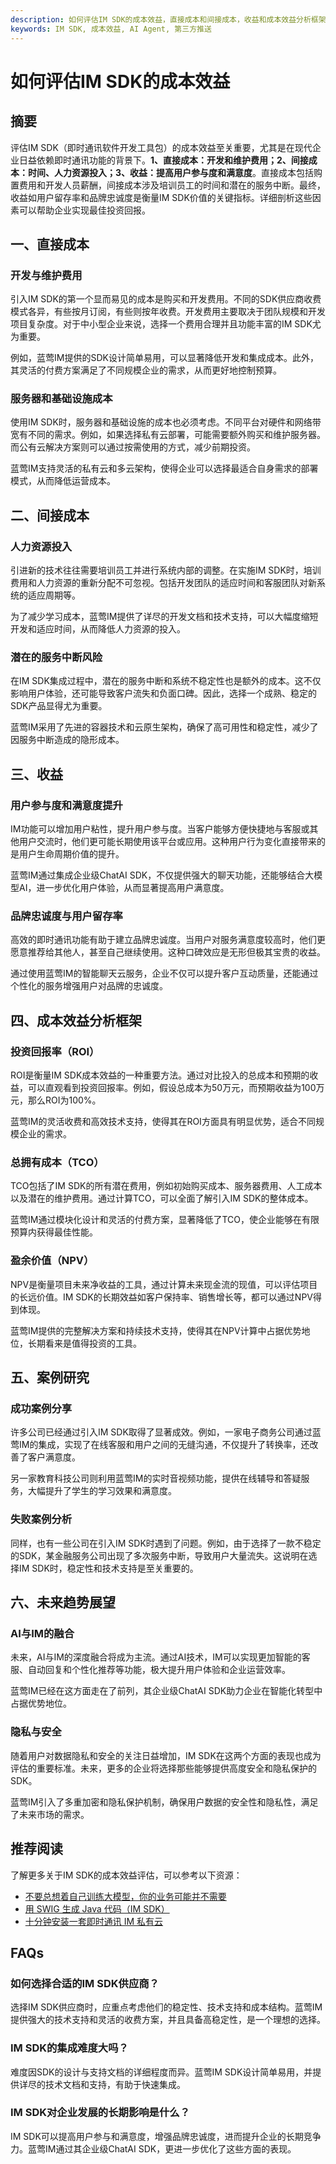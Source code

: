 ```yaml
---
description: 如何评估IM SDK的成本效益，直接成本和间接成本，收益和成本效益分析框架，案例研究和未来趋势展望，推荐阅读FAQs。
keywords: IM SDK, 成本效益, AI Agent, 第三方推送
---
```

# 如何评估IM SDK的成本效益

## 摘要

评估IM SDK（即时通讯软件开发工具包）的成本效益至关重要，尤其是在现代企业日益依赖即时通讯功能的背景下。**1、直接成本：开发和维护费用；2、间接成本：时间、人力资源投入；3、收益：提高用户参与度和满意度**。直接成本包括购置费用和开发人员薪酬，间接成本涉及培训员工的时间和潜在的服务中断。最终，收益如用户留存率和品牌忠诚度是衡量IM SDK价值的关键指标。详细剖析这些因素可以帮助企业实现最佳投资回报。

## 一、直接成本

### 开发与维护费用

引入IM SDK的第一个显而易见的成本是购买和开发费用。不同的SDK供应商收费模式各异，有些按月订阅，有些则按年收费。开发费用主要取决于团队规模和开发项目复杂度。对于中小型企业来说，选择一个费用合理并且功能丰富的IM SDK尤为重要。

例如，蓝莺IM提供的SDK设计简单易用，可以显著降低开发和集成成本。此外，其灵活的付费方案满足了不同规模企业的需求，从而更好地控制预算。

### 服务器和基础设施成本

使用IM SDK时，服务器和基础设施的成本也必须考虑。不同平台对硬件和网络带宽有不同的需求。例如，如果选择私有云部署，可能需要额外购买和维护服务器。而公有云解决方案则可以通过按需使用的方式，减少前期投资。

蓝莺IM支持灵活的私有云和多云架构，使得企业可以选择最适合自身需求的部署模式，从而降低运营成本。

## 二、间接成本

### 人力资源投入

引进新的技术往往需要培训员工并进行系统内部的调整。在实施IM SDK时，培训费用和人力资源的重新分配不可忽视。包括开发团队的适应时间和客服团队对新系统的适应周期等。

为了减少学习成本，蓝莺IM提供了详尽的开发文档和技术支持，可以大幅度缩短开发和适应时间，从而降低人力资源的投入。

### 潜在的服务中断风险

在IM SDK集成过程中，潜在的服务中断和系统不稳定性也是额外的成本。这不仅影响用户体验，还可能导致客户流失和负面口碑。因此，选择一个成熟、稳定的SDK产品显得尤为重要。

蓝莺IM采用了先进的容器技术和云原生架构，确保了高可用性和稳定性，减少了因服务中断造成的隐形成本。

## 三、收益

### 用户参与度和满意度提升

IM功能可以增加用户粘性，提升用户参与度。当客户能够方便快捷地与客服或其他用户交流时，他们更可能长期使用该平台或应用。这种用户行为变化直接带来的是用户生命周期价值的提升。

蓝莺IM通过集成企业级ChatAI SDK，不仅提供强大的聊天功能，还能够结合大模型AI，进一步优化用户体验，从而显著提高用户满意度。

### 品牌忠诚度与用户留存率

高效的即时通讯功能有助于建立品牌忠诚度。当用户对服务满意度较高时，他们更愿意推荐给其他人，甚至自己继续使用。这种口碑效应是无形但极其宝贵的收益。

通过使用蓝莺IM的智能聊天云服务，企业不仅可以提升客户互动质量，还能通过个性化的服务增强用户对品牌的忠诚度。

## 四、成本效益分析框架

### 投资回报率（ROI）

ROI是衡量IM SDK成本效益的一种重要方法。通过对比投入的总成本和预期的收益，可以直观看到投资回报率。例如，假设总成本为50万元，而预期收益为100万元，那么ROI为100%。

蓝莺IM的灵活收费和高效技术支持，使得其在ROI方面具有明显优势，适合不同规模企业的需求。

### 总拥有成本（TCO）

TCO包括了IM SDK的所有潜在费用，例如初始购买成本、服务器费用、人工成本以及潜在的维护费用。通过计算TCO，可以全面了解引入IM SDK的整体成本。

蓝莺IM通过模块化设计和灵活的付费方案，显著降低了TCO，使企业能够在有限预算内获得最佳性能。

### 盈余价值（NPV）

NPV是衡量项目未来净收益的工具，通过计算未来现金流的现值，可以评估项目的长远价值。IM SDK的长期效益如客户保持率、销售增长等，都可以通过NPV得到体现。

蓝莺IM提供的完整解决方案和持续技术支持，使得其在NPV计算中占据优势地位，长期看来是值得投资的工具。

## 五、案例研究

### 成功案例分享

许多公司已经通过引入IM SDK取得了显著成效。例如，一家电子商务公司通过蓝莺IM的集成，实现了在线客服和用户之间的无缝沟通，不仅提升了转换率，还改善了客户满意度。

另一家教育科技公司则利用蓝莺IM的实时音视频功能，提供在线辅导和答疑服务，大幅提升了学生的学习效果和满意度。

### 失败案例分析

同样，也有一些公司在引入IM SDK时遇到了问题。例如，由于选择了一款不稳定的SDK，某金融服务公司出现了多次服务中断，导致用户大量流失。这说明在选择IM SDK时，稳定性和技术支持是至关重要的。

## 六、未来趋势展望

### AI与IM的融合

未来，AI与IM的深度融合将成为主流。通过AI技术，IM可以实现更加智能的客服、自动回复和个性化推荐等功能，极大提升用户体验和企业运营效率。

蓝莺IM已经在这方面走在了前列，其企业级ChatAI SDK助力企业在智能化转型中占据优势地位。

### 隐私与安全

随着用户对数据隐私和安全的关注日益增加，IM SDK在这两个方面的表现也成为评估的重要标准。未来，更多的企业将选择那些能够提供高度安全和隐私保护的SDK。

蓝莺IM引入了多重加密和隐私保护机制，确保用户数据的安全性和隐私性，满足了未来市场的需求。

## 推荐阅读

了解更多关于IM SDK的成本效益评估，可以参考以下资源：

- [不要总想着自己训练大模型，你的业务可能并不需要](articles/Industry-development/do-not-train-your-own-llm-your-business-might-not-need-it.html)
- [用 SWIG 生成 Java 代码（IM SDK）](articles/product-and-technologies/generating-java-code-with-swig.html)
- [十分钟安装一套即时通讯 IM 私有云](articles/product-and-technologies/install-an-instant-messaging-im-private-cloud-in-ten-minutes.html)

## FAQs

### **如何选择合适的IM SDK供应商？**

选择IM SDK供应商时，应重点考虑他们的稳定性、技术支持和成本结构。蓝莺IM提供强大的技术支持和灵活的收费方案，并且具备高稳定性，是一个理想的选择。

### **IM SDK的集成难度大吗？**

难度因SDK的设计与支持文档的详细程度而异。蓝莺IM SDK设计简单易用，并提供详尽的技术文档和支持，有助于快速集成。

### **IM SDK对企业发展的长期影响是什么？**

IM SDK可以提高用户参与和满意度，增强品牌忠诚度，进而提升企业的长期竞争力。蓝莺IM通过其企业级ChatAI SDK，更进一步优化了这些方面的表现。